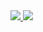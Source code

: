 <a href="https://codeclimate.com/github/codeclimate/codeclimate/maintainability">
  <img src="https://api.codeclimate.com/v1/badges/a99a88d28ad37a79dbf6/maintainability" />
</a>
<a href="https://travis-ci.org/tretyakov-a/frontend-project-lvl1">
  <img src="https://travis-ci.org/tretyakov-a/frontend-project-lvl1.svg?branch=master">
</a>
